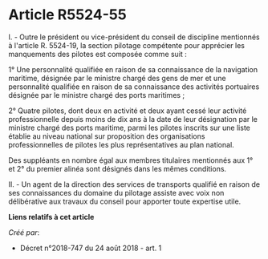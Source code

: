 # Article R5524-55

I. - Outre le président ou vice-président du conseil de discipline mentionnés à l'article R. 5524-19, la section pilotage
compétente pour apprécier les manquements des pilotes est composée comme suit :

1° Une personnalité qualifiée en raison de sa connaissance de la navigation maritime, désignée par le ministre chargé des
gens de mer et une personnalité qualifiée en raison de sa connaissance des activités portuaires désignée par le ministre
chargé des ports maritimes ;

2° Quatre pilotes, dont deux en activité et deux ayant cessé leur activité professionnelle depuis moins de dix ans à la date
de leur désignation par le ministre chargé des ports maritime, parmi les pilotes inscrits sur une liste établie au niveau
national sur proposition des organisations professionnelles de pilotes les plus représentatives au plan national.

Des suppléants en nombre égal aux membres titulaires mentionnés aux 1° et 2° du premier alinéa sont désignés dans les mêmes
conditions.

II. - Un agent de la direction des services de transports qualifié en raison de ses connaissances du domaine du pilotage
assiste avec voix non délibérative aux travaux du conseil pour apporter toute expertise utile.

**Liens relatifs à cet article**

_Créé par_:

  - Décret n°2018-747 du 24 août 2018 - art. 1
